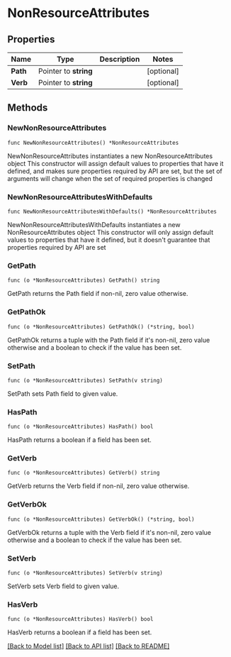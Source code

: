 # NonResourceAttributes

## Properties

Name | Type | Description | Notes
------------ | ------------- | ------------- | -------------
**Path** | Pointer to **string** |  | [optional] 
**Verb** | Pointer to **string** |  | [optional] 

## Methods

### NewNonResourceAttributes

`func NewNonResourceAttributes() *NonResourceAttributes`

NewNonResourceAttributes instantiates a new NonResourceAttributes object
This constructor will assign default values to properties that have it defined,
and makes sure properties required by API are set, but the set of arguments
will change when the set of required properties is changed

### NewNonResourceAttributesWithDefaults

`func NewNonResourceAttributesWithDefaults() *NonResourceAttributes`

NewNonResourceAttributesWithDefaults instantiates a new NonResourceAttributes object
This constructor will only assign default values to properties that have it defined,
but it doesn't guarantee that properties required by API are set

### GetPath

`func (o *NonResourceAttributes) GetPath() string`

GetPath returns the Path field if non-nil, zero value otherwise.

### GetPathOk

`func (o *NonResourceAttributes) GetPathOk() (*string, bool)`

GetPathOk returns a tuple with the Path field if it's non-nil, zero value otherwise
and a boolean to check if the value has been set.

### SetPath

`func (o *NonResourceAttributes) SetPath(v string)`

SetPath sets Path field to given value.

### HasPath

`func (o *NonResourceAttributes) HasPath() bool`

HasPath returns a boolean if a field has been set.

### GetVerb

`func (o *NonResourceAttributes) GetVerb() string`

GetVerb returns the Verb field if non-nil, zero value otherwise.

### GetVerbOk

`func (o *NonResourceAttributes) GetVerbOk() (*string, bool)`

GetVerbOk returns a tuple with the Verb field if it's non-nil, zero value otherwise
and a boolean to check if the value has been set.

### SetVerb

`func (o *NonResourceAttributes) SetVerb(v string)`

SetVerb sets Verb field to given value.

### HasVerb

`func (o *NonResourceAttributes) HasVerb() bool`

HasVerb returns a boolean if a field has been set.


[[Back to Model list]](../README.md#documentation-for-models) [[Back to API list]](../README.md#documentation-for-api-endpoints) [[Back to README]](../README.md)


